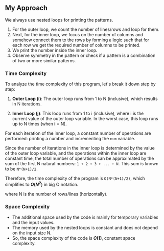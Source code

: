 ## My Approach
We always use nested loops for printing the patterns. 
1. For the outer loop, we count the number of lines/rows and loop for them.
2. Next, for the inner loop, we focus on the number of columns and somehow connect them to the rows by forming a logic such that for each row we get the required number of columns to be printed.
3. We print the number inside the inner loop.
4. Observe symmetry in the pattern or check if a pattern is a combination of two or more similar patterns.
   
### Time Complexity


To analyze the time complexity of this program, let's break it down step by step:

1. **Outer Loop (i)**: The outer loop runs from 1 to N (inclusive), which results in N iterations.

2. **Inner Loop (j)**: This loop runs from 1 to i (inclusive), where i is the current value of the outer loop variable. In the worst case, this loop runs up to N times (when i = N).

For each iteration of the inner loop, a constant number of operations are performed: printing a number and incrementing the `num` variable.

Since the number of iterations in the inner loop is determined by the value of the outer loop variable, and the operations within the inner loop are constant time, the total number of operations can be approximated by the sum of the first N natural numbers: `1 + 2 + 3 + ... + N`. This sum is known to be `N*(N+1)/2`.

Therefore, the time complexity of the program is `O(N*(N+1)/2)`, which simplifies to **$O(N^2)$** in big O notation.

where N is the number of rows/lines (horizontally).

### Space Complexity
- The additional space used by the code is mainly for temporary variables and the input values.
- The memory used by the nested loops is constant and does not depend on the input size N.
- So, the space complexity of the code is **$O(1)$**, constant space complexity.

